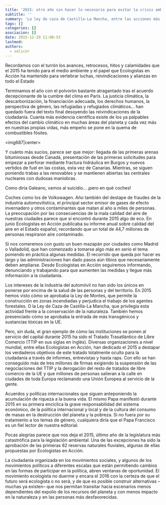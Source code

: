 ```yaml
---
title: '2015: otro año sin hacer lo necesario para evitar la crisis ambiental'
subtitle: ''
summary: 'La ley de caza de Castilla-La Mancha, entre las acciones más negativas para el medio ambiente aprobadas en España.'
tags: []
categories: []
asociacion: []
date: 2015-12-29 11:08:53
lastmod:
authors: 
  - salicor
---
```


Recordamos con el turrón los avances, retrocesos, hitos y calamidades que el 2015 ha tenido para el medio ambiente y el papel que Ecologistas en Acción ha mantenido para vertebrar luchas, reivindicaciones y alianzas en todo el Estado

Terminamos el año con el polvorón bastante atragantado tras el acuerdo decepcionante de la cumbre del clima en París. La justicia climática, la descarbonización, la financiación adecuada, los derechos humanos, la perspectiva de género, las refugiadas y refugiados climáticos… han quedado fuera del texto final desoyendo las reivindicaciones de la ciudadanía. Cuanta más evidencia científica existe de los ya palpables efectos del cambio climático en muchas áreas del planeta y cada vez más en nuestras propias vidas, más empeño se pone en la quema de combustibles fósiles.

<img687|center>

Y cuánto más sucios, parece ser que mejor: llegada de las primeras arenas bituminosas desde Canadá, presentación de las primeras solicitudes para empezar a perforar mediante fractura hidráulica en Burgos y nuevos vertidos de fuel en las costas, esta vez de Canarias. Mientras, se siguen poniendo trabas a las renovables y se mantienen abiertas las centrales nucleares con dudosas maniobras.

Como diría Galeano, vamos al suicidio... ¡pero en qué coches!

Coches como los de Volkswagen. Año también del destape de fraudes de la industria automovilística, el principal sector emisor de gases de efecto invernadero y otros contaminantes que matan al año a miles de personas. La preocupación por las consecuencias de la mala calidad del aire de nuestras ciudades parece que sí encontró durante 2015 algo de eco. En junio Ecologistas en Acción publicaba su informe anual sobre calidad del aire en el Estado español, recordando que un total de 44,7 millones de personas respiraron aire contaminado.

Sí nos comeremos con gusto un buen mazapán por ciudades como Madrid o Valladolid, que han comenzado a tomarse algo más en serio el tema poniendo en práctica algunas medidas. El recorrido que queda por hacer es largo y las administraciones han dado pasos aún tibios que necesariamente deben ampliarse. Desde Ecologistas en Acción seguiremos informando, denunciando y trabajando para que aumenten las medidas y llegue más información a la ciudadanía.

Los intereses de la industria del automóvil no han sido los únicos en ponerse por encima de la salud de las personas y del territorio. En 2015 hemos visto cómo se aprobaba la Ley de Montes, que permite la construcción en zonas incendiadas y perjudica el trabajo de los agentes forestales. O la Ley de Caza de Castilla-La Mancha, que privilegia esta actividad frente a la conservación de la naturaleza. También hemos presenciado cómo se aprobaba la entrada de más transgénicos y sustancias tóxicas en la UE. 

Pero, sin duda, el gran ejemplo de cómo las instituciones se ponen al servicio del capital durante 2015 ha sido el Tratado Trasatlántico de Libre Comercio (TTIP en sus siglas en inglés). Diversas organizaciones a nivel mundial, entre ellas Ecologistas en Acción, han dedicado el 2015 a destapar los verdaderos objetivos de este tratado totalmente oculto para la ciudadanía a través de informes, entrevistas y hasta raps. Con ello se han conseguido más de tres millones de firmas exigiendo la suspensión de las negociaciones del TTIP y la derogación del resto de tratados de libre comercio de la UE y que millones de personas salieran a la calle en ciudades de toda Europa reclamando una Unión Europea al servicio de la gente.

Acuerdos y políticas internacionales que siguen anteponiendo la acumulación de riqueza a la buena vida. El mismo Papa manifestó durante 2015 en su primera encíclica la grave responsabilidad del sistema económico, de la política internacional y local y de la cultura del consumo de masas en la destrucción del planeta y la pobreza. Si no fuera por su tratamiento a los temas de género, cualquiera diría que el Papa Francisco es un fiel lector de nuestra editorial.

Pocas alegrías parece que nos deja el 2015, último año de la legislatura más catastrófica para la legislación ambiental. Una de las excepciones ha sido la aprobación de las primeras 82 reservas naturales fluviales, algunas de ellas propuestas por Ecologistas en Acción.

La ciudadanía organizada en los movimientos sociales, y algunos de los movimientos políticos a diferentes escalas que están permitiendo cambios en las formas de participar en la política, abren ventanas de oportunidad. El movimiento ecologista no duerme y encara el 2016 con la certeza de que el futuro será ecologista o no será, y de que es posible construir alternativas –muchas ya existen– que nos permitan transitar hacia escenarios menos dependientes del expolio de los recursos del planeta y con menos impacto en la naturaleza y en las personas más desfavorecidas. 